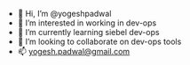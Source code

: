 - 👋 Hi, I’m @yogeshpadwal
- 👀 I’m interested in working in dev-ops
- 🌱 I’m currently learning siebel dev-ops
- 💞️ I’m looking to collaborate on dev-ops tools
- 📫 yogesh.padwal@gmail.com

<!---
yogeshpadwal/yogeshpadwal is a ✨ special ✨ repository because its `README.md` (this file) appears on your GitHub profile.
You can click the Preview link to take a look at your changes.
--->
